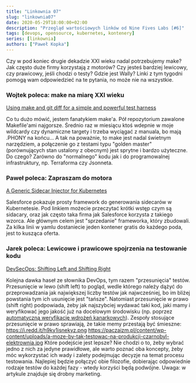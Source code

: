 ```yaml
---
title: "Linkownia 07"
slug: "linkownia07"
date: 2020-05-29T18:00:00+02:00
description: "Przegląd wartościowych linków od Nine Fives Labs [#6]"
tags: [devops, opensource, kubernetes, kontenery]
series: [linkownia]
authors: ["Paweł Kopka"]
---
```


Czy w pod koniec drugie dekadzie XXI wieku nadal potrzebujemy make? Jak często duże firmy korzystają z motorów? Czy jesteś bardziej lewicowy, czy prawicowy, jeśli chodzi o testy? Gdzie jest Wally? Linki z tym tygodni pomogą wam odpowiedzieć na te pytania, no może nie na wszystkie.
<!--more-->

### Wojtek poleca: make na miarę XXI wieku

[Using make and git diff for a simple and powerful test harness](https://chrismorgan.info/blog/make-and-git-diff-test-harness/)

Co tu dużo mówić, jestem fanatykiem make'a. Pół repozytorium zawalone Makefile'ami najgorsze. Średnio raz w miesiącu ktoś wdepnie w moje wildcardy czy dynamiczne targety i trzeba wyciągać z manuala, bo mają .PHONY na końcu... 
A tak na poważnie, to make jest nadal świetnym narzędziem, a połączenie go z testami typu "golden master" (porównujących stan ustalony z obecnym) jest sprytne i bardzo użyteczne. Do czego? Zarówno do "normalnego" kodu jak i do programowalnej infrastruktury, np. Terraforma czy Jsonneta. 

### Paweł poleca: Zapraszam do motora

[A Generic Sidecar Injector for Kubernetes](https://engineering.salesforce.com/a-generic-sidecar-injector-for-kubernetes-c05eede1f6bb)

Salesforce pokazuje prosty framework do generowania sidecarów w Kubernetesie. Pod linkiem możecie przeczytać krótki wstęp czym są sidacary, oraz jak często taka firma jak Salesforce korzysta z takiego wzorca. Ale głównym celem jest "sprzedanie" frameworka, który zbudowali. Za kilka linii w yamlu dostaniecie jeden kontener gratis do każdego poda, jest to kusząca oferta.

### Jarek poleca: Lewicowe i prawicowe spojrzenia na testowanie kodu

[DevSecOps: Shifting Left and Shifting Right](https://hackernoon.com/devsecops-shifting-left-and-shifting-right-m5do32zj)

Kolejna dawka haseł ze słownika DevOps, tym razem "przesunięcia" testów.  
Przesunięcie w lewo (shift left) to pogląd, wedle którego należy dążyć do przeprowadzania jak największej liczby testów jak najwcześniej, bo im bliżej powstania tym ich usunięcie jest "tańsze".
Natomiast przesunięcie w prawo (shift right) podpowiada, żeby jak najszybciej wydawać taki kod, jaki mamy i weryfikować jego jakość już na docelowym środowisku (np. poprzez [automatyczną weryfikację wdrożeń kanarkowych](https://netflixtechblog.com/automated-canary-analysis-at-netflix-with-kayenta-3260bc7acc69)).
Zespoły stosujące przesunięcie w prawo sprawiają, że takie memy przestają być śmieszne:
https://i.redd.it/h9ky1isnekyz.png https://paczaizm.pl/content/wp-content/uploads/a-moze-by-tak-testowac-na-produkcji-czarnobyl-elektrownia.jpg
Które podejście jest lepsze?
Nie chodzi o to, żeby wybrać jedno z nich za jedyne prawidłowe, ale warto poznać oba koncepty, żeby móc wykorzystać ich wady i zalety podejmując decyzje na temat procesu testowania.
Najlepiej będzie połączyć obie filozofie, dobierając odpowiednie rodzaje testów do każdej fazy - wtedy korzyści będą podwójne.
Uwaga: w artykule znajduje się drobny marketing.

